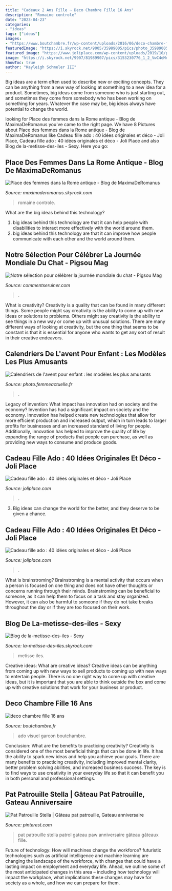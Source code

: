 ```yaml
---
title: "Cadeaux 2 Ans Fille ~ Deco Chambre Fille 16 Ans"
description: "Romaine controle"
date: "2023-04-23"
categories:
- "ideas"
tags: ["ideas"]
images:
- "https://www.boutchambre.fr/wp-content/uploads/2016/06/deco-chambre-fille-16-ans-9.jpg"
featuredImage: "https://i.skyrock.net/9005/35989005/pics/photo_35989005_5.jpg"
featured_image: "https://www.joliplace.com/wp-content/uploads/2019/10/pegboard-monstera-porte-bijoux-idee-deco-cadeau-fille-ado-©.jpg"
image: "https://i.skyrock.net/9907/81989907/pics/3153230776_1_2_VwC4eMeJ.jpg"
ShowToc: true
author: "Kayleigh Schmeler III"
---
```



Big ideas are a term often used to describe new or exciting concepts. They can be anything from a new way of looking at something to a new idea for a product. Sometimes, big ideas come from someone who is just starting out, and sometimes they come from somebody who has been working on something for years. Whatever the case may be, big ideas always have potential to change the world.

	

		
looking for Place des femmes dans la Rome antique - Blog de MaximaDeRomanus you've came to the right page. We have 8 Pictures about Place des femmes dans la Rome antique - Blog de MaximaDeRomanus like Cadeau fille ado : 40 idées originales et déco - Joli Place, Cadeau fille ado : 40 idées originales et déco - Joli Place and also Blog de la-metisse-des-iles - Sexy. Here you go:
		
    
## Place Des Femmes Dans La Rome Antique - Blog De MaximaDeRomanus

<img loading=lazy src="https://i.skyrock.net/9907/81989907/pics/3153230776_1_2_VwC4eMeJ.jpg" onerror="this.onerror=null;this.src='https://tse2.mm.bing.net/th?id=OIP.LPT_8ZcGSzqQcuioh-KryAHaLH&amp;pid=15.1';" alt="Place des femmes dans la Rome antique - Blog de MaximaDeRomanus">

_Source: maximaderomanus.skyrock.com_

>romaine controle. 

	

What are the big ideas behind this technology?
1. big ideas behind this technology are that it can help people with disabilities to interact more effectively with the world around them.
2. big ideas behind this technology are that it can improve how people communicate with each other and the world around them.

    
## Notre Sélection Pour Célébrer La Journée Mondiale Du Chat - Pigsou Mag

<img loading=lazy src="https://commentseruiner.com/upload/stblog/1/605/813/605813large.jpg" onerror="this.onerror=null;this.src='https://tse4.mm.bing.net/th?id=OIP.K4kBvAm_IaImesGaZR6foQHaC9&amp;pid=15.1';" alt="Notre sélection pour célébrer la journée mondiale du chat - Pigsou Mag">

_Source: commentseruiner.com_

>. 

	

What is creativity?
Creativity is a quality that can be found in many different things. Some people might say creativity is the ability to come up with new ideas or solutions to problems. Others might say creativity is the ability to see things in a new way or come up with unusual solutions. There are many different ways of looking at creativity, but the one thing that seems to be constant is that it is essential for anyone who wants to get any sort of result in their creative endeavors.

    
## Calendriers De L&#039;avent Pour Enfant : Les Modèles Les Plus Amusants

<img loading=lazy src="https://fac.img.pmdstatic.net/fit/http.3A.2F.2Fprd2-bone-image.2Es3-website-eu-west-1.2Eamazonaws.2Ecom.2Ffac.2F2019.2F11.2F12.2Fe4ec6b60-b2b7-4da5-b5ff-34ce703e244b.2Ejpeg/620x413/quality/65/le-calendrier-de-l-avent-surprises-creatives-auzou-creatif.jpg" onerror="this.onerror=null;this.src='https://tse2.mm.bing.net/th?id=OIP.rLI58RUfFVBlkJ1eo0CsAQHaE7&amp;pid=15.1';" alt="Calendriers de l&#039;avent pour enfant : les modèles les plus amusants">

_Source: photo.femmeactuelle.fr_

>. 

	

Legacy of invention: What impact has innovation had on society and the economy?
Invention has had a significant impact on society and the economy. Innovation has helped create new technologies that allow for more efficient production and increased output, which in turn leads to larger profits for businesses and an increased standard of living for people. Additionally, innovation has helped to improve the quality of life by expanding the range of products that people can purchase, as well as providing new ways to consume and produce goods.

    
## Cadeau Fille Ado : 40 Idées Originales Et Déco - Joli Place

<img loading=lazy src="https://www.joliplace.com/wp-content/uploads/2019/10/pegboard-monstera-porte-bijoux-idee-deco-cadeau-fille-ado-©.jpg" onerror="this.onerror=null;this.src='https://tse2.mm.bing.net/th?id=OIP.pdZ2TWGPk2OJVeGWy4e1sgHaJ4&amp;pid=15.1';" alt="Cadeau fille ado : 40 idées originales et déco - Joli Place">

_Source: joliplace.com_

>. 

	

3. Big ideas can change the world for the better, and they deserve to be given a chance.

    
## Cadeau Fille Ado : 40 Idées Originales Et Déco - Joli Place

<img loading=lazy src="https://www.joliplace.com/wp-content/uploads/2019/10/pele-mele-mural-grillage-rose-idee-deco-cadeau-fille-ado-©.jpg" onerror="this.onerror=null;this.src='https://tse4.mm.bing.net/th?id=OIP.1nIDdzmfAt1LtUR-VtsD8wHaHZ&amp;pid=15.1';" alt="Cadeau fille ado : 40 idées originales et déco - Joli Place">

_Source: joliplace.com_

>. 

	

What is brainstroming?
Brainstroming is a mental activity that occurs when a person is focused on one thing and does not have other thoughts or concerns running through their minds. Brainstroming can be beneficial to someone, as it can help them to focus on a task and stay organized. However, it can also be harmful to someone if they do not take breaks throughout the day or if they are too focused on their work.

    
## Blog De La-metisse-des-iles - Sexy

<img loading=lazy src="https://i.skyrock.net/9005/35989005/pics/photo_35989005_5.jpg" onerror="this.onerror=null;this.src='https://tse2.mm.bing.net/th?id=OIP.TO_tUXZSzU39RTB6LDQ5WwHaJ4&amp;pid=15.1';" alt="Blog de la-metisse-des-iles - Sexy">

_Source: la-metisse-des-iles.skyrock.com_

>metisse iles. 

	

Creative ideas: What are creative ideas?
Creative ideas can be anything from coming up with new ways to sell products to coming up with new ways to entertain people. There is no one right way to come up with creative ideas, but it is important that you are able to think outside the box and come up with creative solutions that work for your business or product.

    
## Deco Chambre Fille 16 Ans

<img loading=lazy src="https://www.boutchambre.fr/wp-content/uploads/2016/06/deco-chambre-fille-16-ans-9.jpg" onerror="this.onerror=null;this.src='https://tse1.mm.bing.net/th?id=OIP.fLfJvWPujtN0v0fndSxGnAHaFi&amp;pid=15.1';" alt="deco chambre fille 16 ans">

_Source: boutchambre.fr_

>ado visuel garcon boutchambre. 

	

Conclusion: What are the benefits to practicing creativity?
Creativity is considered one of the most beneficial things that can be done in life. It has the ability to spark new ideas and help you achieve your goals. There are many benefits to practicing creativity, including improved mental clarity, better problem solving abilities, and increased business success. The key is to find ways to use creativity in your everyday life so that it can benefit you in both personal and professional settings.

    
## Pat Patrouille Stella | Gâteau Pat Patrouille, Gateau Anniversaire

<img loading=lazy src="https://i.pinimg.com/736x/4a/f7/f8/4af7f88b83c3c930595a89c6cd2254d0.jpg" onerror="this.onerror=null;this.src='https://tse3.mm.bing.net/th?id=OIP.ewo1iBhgdnWHXXEaw-tPTQHaHa&amp;pid=15.1';" alt="Pat Patrouille Stella | Gâteau pat patrouille, Gateau anniversaire">

_Source: pinterest.com_

>pat patrouille stella patrol gateau paw anniversaire gâteau gâteaux fille. 

	

Future of technology: How will machines change the workforce?
futuristic technologies such as artificial intelligence and machine learning are changing the landscape of the workforce, with changes that could have a lasting impact on employment and everyday life. Ahead, we outline some of the most anticipated changes in this area – including how technology will impact the workplace, what implications these changes may have for society as a whole, and how we can prepare for them.


